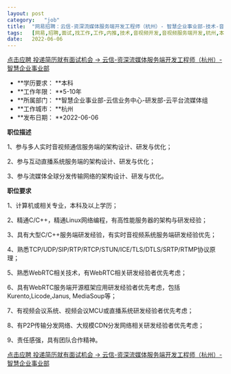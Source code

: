 ```yaml
---
layout:	post
category:	"job"
title:	"网易招聘：云信-资深流媒体服务端开发工程师（杭州）- 智慧企业事业部-技术-音视频开发-音视频服务端开发-杭州本科5-10年"
tags:	[网易,招聘,面试,找工作,工作,内推,技术,音视频开发,音视频服务端开发,杭州,本科,5-10年]
date:	2022-06-06
---
```


[点击应聘 投递简历就有面试机会 ->  云信-资深流媒体服务端开发工程师（杭州）- 智慧企业事业部](http://mobile.bole.netease.com/bole/boleDetail?id=40400&employeeId=346f03c3cda5f04c&key=all)



- **学历要求： **本科
- **工作年限： **5-10年
- **所属部门： **智慧企业事业部-云信业务中心-研发部-云平台流媒体组
- **工作城市： **杭州
- **发布日期： **2022-06-06



**职位描述**

1、参与多人实时音视频通信服务端的架构设计、研发与优化；

2、参与互动直播系统服务端的架构设计、研发与优化；

3、参与流媒体全球分发传输网络的架构设计、研发与优化。





**职位要求**

1、计算机或相关专业，本科及以上学历；

2、精通C/C++，精通Linux网络编程，有高性能服务器的架构与研发经验；

3、具有大型C/C++服务端研发经验，有实时音视频系统服务端研发经验优先；

4、熟悉TCP/UDP/SIP/RTP/RTCP/STUN/ICE/TLS/DTLS/SRTP/RTMP协议原理；

5、熟悉WebRTC相关技术，有WebRTC相关研发经验者优先考虑；

6、具有WebRTC服务端开源框架应用研发经验者优先考虑，包括Kurento,Licode,Janus, MediaSoup等；

7、有视频会议系统、视频会议MCU或直播系统研发经验者优先考虑；

8、有P2P传输分发网络、大规模CDN分发网络相关研发经验者优先考虑；

9、责任感强，具有团队合作精神。





[点击应聘 投递简历就有面试机会 ->  云信-资深流媒体服务端开发工程师（杭州）- 智慧企业事业部](http://mobile.bole.netease.com/bole/boleDetail?id=40400&employeeId=346f03c3cda5f04c&key=all)